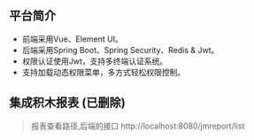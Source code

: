 
## 平台简介
* 前端采用Vue、Element UI。
* 后端采用Spring Boot、Spring Security、Redis & Jwt。
* 权限认证使用Jwt，支持多终端认证系统。
* 支持加载动态权限菜单，多方式轻松权限控制。


## 集成积木报表 (已删除)
> 报表查看路径,后端的接口 http://localhost:8080/jmreport/list


